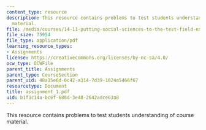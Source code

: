 ```yaml
---
content_type: resource
description: This resource contains problems to test students understanding of course
  material.
file: /media/courses/14-11-putting-social-sciences-to-the-test-field-experiments-in-economics-spring-2006/b1f3c14abc6f688d3e482642adce63a8_assignment_1.pdf
file_size: 75954
file_type: application/pdf
learning_resource_types:
- Assignments
license: https://creativecommons.org/licenses/by-nc-sa/4.0/
ocw_type: OCWFile
parent_title: Assignments
parent_type: CourseSection
parent_uid: 48a15e6d-0c42-a314-7d39-1024a5466f67
resourcetype: Document
title: assignment_1.pdf
uid: b1f3c14a-bc6f-688d-3e48-2642adce63a8
---
```

This resource contains problems to test students understanding of course material.